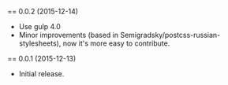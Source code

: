 == 0.0.2 (2015-12-14)

- Use gulp 4.0
- Minor improvements (based in Semigradsky/postcss-russian-stylesheets),
  now it's more easy to contribute.


== 0.0.1 (2015-12-13)

- Initial release.
